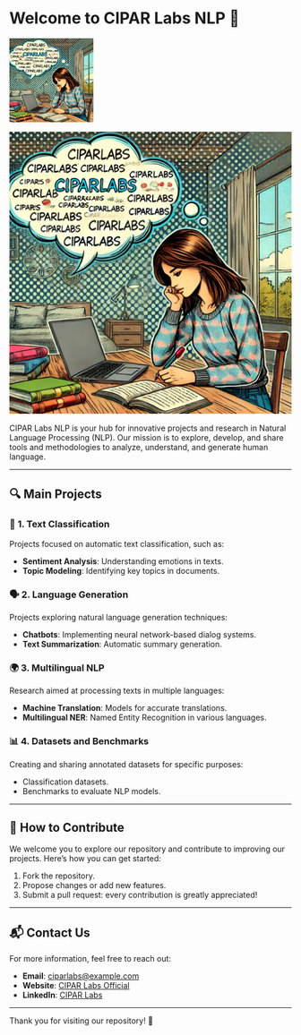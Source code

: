 # Welcome to CIPAR Labs NLP 👋
<img src="CiparLabs.png" width="150" height="150">

![CIPAR Labs NLP](CiparLabs.png) <!-- Replace with the URL of your image -->

CIPAR Labs NLP is your hub for innovative projects and research in Natural Language Processing (NLP). Our mission is to explore, develop, and share tools and methodologies to analyze, understand, and generate human language.

---

## 🔍 **Main Projects**

### 📘 **1. Text Classification**
Projects focused on automatic text classification, such as:
- **Sentiment Analysis**: Understanding emotions in texts.
- **Topic Modeling**: Identifying key topics in documents.

### 🗣️ **2. Language Generation**
Projects exploring natural language generation techniques:
- **Chatbots**: Implementing neural network-based dialog systems.
- **Text Summarization**: Automatic summary generation.

### 🌍 **3. Multilingual NLP**
Research aimed at processing texts in multiple languages:
- **Machine Translation**: Models for accurate translations.
- **Multilingual NER**: Named Entity Recognition in various languages.

### 📊 **4. Datasets and Benchmarks**
Creating and sharing annotated datasets for specific purposes:
- Classification datasets.
- Benchmarks to evaluate NLP models.

---

## 📸 **How to Contribute**
We welcome you to explore our repository and contribute to improving our projects. Here’s how you can get started:
1. Fork the repository.
2. Propose changes or add new features.
3. Submit a pull request: every contribution is greatly appreciated!

---

## 📬 **Contact Us**
For more information, feel free to reach out:
- **Email**: [ciparlabs@example.com](mailto:ciparlabs@example.com)
- **Website**: [CIPAR Labs Official](https://sites.google.com/uniroma1.it/cipar-labs/)
- **LinkedIn**: [CIPAR Labs](https://www.linkedin.com/company/ciparlabs/)

---

Thank you for visiting our repository! 🎉
